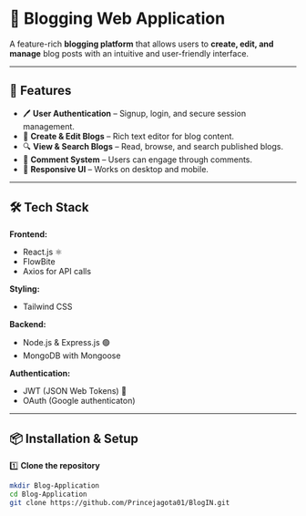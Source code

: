 # 📝 Blogging Web Application

A feature-rich **blogging platform** that allows users to **create, edit, and manage** blog posts with an intuitive and user-friendly interface.

---

## 🚀 Features

- 🖊️ **User Authentication** – Signup, login, and secure session management.  
- 📝 **Create & Edit Blogs** – Rich text editor for blog content.  
- 🔍 **View & Search Blogs** – Read, browse, and search published blogs.  
- 💬 **Comment System** – Users can engage through comments.  
- 🎨 **Responsive UI** – Works on desktop and mobile.  

---

## 🛠️ Tech Stack

**Frontend:**  
- React.js ⚛️  
- FlowBite  
- Axios for API calls

**Styling:** 
- Tailwind CSS

**Backend:**  
- Node.js & Express.js 🟢  
- MongoDB with Mongoose  

**Authentication:**  
- JWT (JSON Web Tokens) 🔐
- OAuth (Google authenticaton) 

---

## 📦 Installation & Setup

1️⃣ **Clone the repository**  
```sh
mkdir Blog-Application
cd Blog-Application
git clone https://github.com/Princejagota01/BlogIN.git

